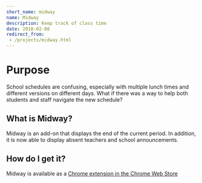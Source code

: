 ```yaml
---
short_name: midway
name: Midway
description: Keep track of class time
date: 2018-02-08
redirect_from:
 - /projects/midway.html
---
```

# Purpose
School schedules are confusing, especially with multiple lunch times and different versions on different days. What if there was a way to help both students and staff navigate the new schedule?

## What is Midway?
Midway is an add-on that displays the end of the current period. In addition, it is now able to display absent teachers and school announcements.

## How do I get it?
Midway is available as a [Chrome extension in the Chrome Web Store](https://chrome.google.com/webstore/detail/midway/cgibedogghadelndgfacffoociffapii)
